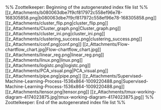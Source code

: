 %% Zoottelkeeper: Beginning of the autogenerated index file list  %%
 [[z_Attachments/b080063dbe7f9cf817972c558ef96e78-168305858.png|b080063dbe7f9cf817972c558ef96e78-168305858.png]]
 [[z_Attachments/cluster_flip.png|cluster_flip.png]]
 [[z_Attachments/Cluster_graph.png|Cluster_graph.png]]
 [[z_Attachments/cluster_ini.png|cluster_ini.png]]
 [[z_Attachments/clustering_success.png|clustering_success.png]]
 [[z_Attachments/conf.png|conf.png]]
 [[z_Attachments/Flow-chartflow_chart.jpg|Flow-chartflow_chart.jpg]]
 [[z_Attachments/linear_reg.png|linear_reg.png]]
 [[z_Attachments/linux.png|linux.png]]
 [[z_Attachments/logistc.png|logistc.png]]
 [[z_Attachments/PCA_visual.png|PCA_visual.png]]
 [[z_Attachments/pipe.png|pipe.png]]
 [[z_Attachments/Supervised-Machine-Learning-Process-1536x864-1009220488.png|Supervised-Machine-Learning-Process-1536x864-1009220488.png]]
 [[z_Attachments/tensor.png|tensor.png]]
 [[z_Attachments/tmux-working-diagram-4174023875.jpg|tmux-working-diagram-4174023875.jpg]]
%% Zoottelkeeper: End of the autogenerated index file list  %%
